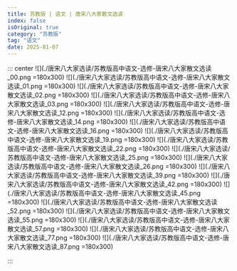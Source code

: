 ```yaml
---
title: 苏教版 | 语文 | 唐宋八大家散文选读
index: false
isOriginal: true
category: "苏教版"
tag: "语文"
date: 2025-01-07
---
```


::: center
![](./唐宋八大家选读/苏教版高中语文-选修-唐宋八大家散文选读_00.png =180x300)
![](./唐宋八大家选读/苏教版高中语文-选修-唐宋八大家散文选读_01.png =180x300)
![](./唐宋八大家选读/苏教版高中语文-选修-唐宋八大家散文选读_02.png =180x300)
![](./唐宋八大家选读/苏教版高中语文-选修-唐宋八大家散文选读_03.png =180x300)
![](./唐宋八大家选读/苏教版高中语文-选修-唐宋八大家散文选读_12.png =180x300)
![](./唐宋八大家选读/苏教版高中语文-选修-唐宋八大家散文选读_14.png =180x300)
![](./唐宋八大家选读/苏教版高中语文-选修-唐宋八大家散文选读_16.png =180x300)
![](./唐宋八大家选读/苏教版高中语文-选修-唐宋八大家散文选读_19.png =180x300)
![](./唐宋八大家选读/苏教版高中语文-选修-唐宋八大家散文选读_22.png =180x300)
![](./唐宋八大家选读/苏教版高中语文-选修-唐宋八大家散文选读_25.png =180x300)
![](./唐宋八大家选读/苏教版高中语文-选修-唐宋八大家散文选读_26.png =180x300)
![](./唐宋八大家选读/苏教版高中语文-选修-唐宋八大家散文选读_39.png =180x300)
![](./唐宋八大家选读/苏教版高中语文-选修-唐宋八大家散文选读_42.png =180x300)
![](./唐宋八大家选读/苏教版高中语文-选修-唐宋八大家散文选读_45.png =180x300)
![](./唐宋八大家选读/苏教版高中语文-选修-唐宋八大家散文选读_52.png =180x300)
![](./唐宋八大家选读/苏教版高中语文-选修-唐宋八大家散文选读_55.png =180x300)
![](./唐宋八大家选读/苏教版高中语文-选修-唐宋八大家散文选读_57.png =180x300)
![](./唐宋八大家选读/苏教版高中语文-选修-唐宋八大家散文选读_77.png =180x300)
![](./唐宋八大家选读/苏教版高中语文-选修-唐宋八大家散文选读_87.png =180x300)

:::
